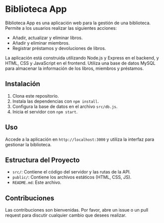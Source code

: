# Biblioteca App

Biblioteca App es una aplicación web para la gestión de una biblioteca. Permite a los usuarios realizar las siguientes acciones:

- Añadir, actualizar y eliminar libros.
- Añadir y eliminar miembros.
- Registrar préstamos y devoluciones de libros.

La aplicación está construida utilizando Node.js y Express en el backend, y HTML, CSS y JavaScript en el frontend. Utiliza una base de datos MySQL para almacenar la información de los libros, miembros y préstamos.

## Instalación

1. Clona este repositorio.
2. Instala las dependencias con `npm install`.
3. Configura la base de datos en el archivo `src/db.js`.
4. Inicia el servidor con `npm start`.

## Uso

Accede a la aplicación en `http://localhost:3000` y utiliza la interfaz para gestionar la biblioteca.

## Estructura del Proyecto

- `src/`: Contiene el código del servidor y las rutas de la API.
- `public/`: Contiene los archivos estáticos (HTML, CSS, JS).
- `README.md`: Este archivo.

## Contribuciones

Las contribuciones son bienvenidas. Por favor, abre un issue o un pull request para discutir cualquier cambio que desees realizar.
